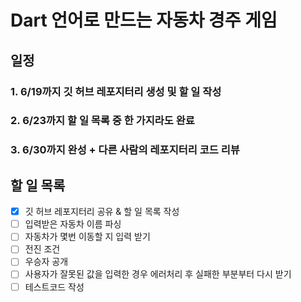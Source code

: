 # Dart 언어로 만드는 자동차 경주 게임

## 일정

### 1. 6/19까지 깃 허브 레포지터리 생성 및 할 일 작성
### 2. 6/23까지 할 일 목록 중 한 가지라도 완료 
### 3. 6/30까지 완성 + 다른 사람의 레포지터리 코드 리뷰


## 할 일 목록

- [x] 깃 허브 레포지터리 공유 & 할 일 목록 작성  
- [ ] 입력받은 자동차 이름 파싱
- [ ] 자동차가 몇번 이동할 지 입력 받기
- [ ] 전진 조건
- [ ] 우승자 공개
- [ ] 사용자가 잘못된 값을 입력한 경우 에러처리 후 실패한 부분부터 다시 받기
- [ ] 테스트코드 작성

